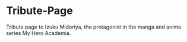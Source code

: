 # Tribute-Page
Tribute page to Izuku Midoriya, the protagonist in the manga and anime series My Hero Academia.
